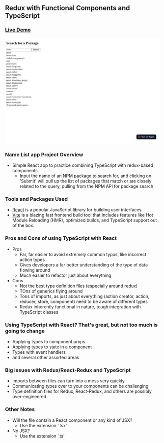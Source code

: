 ## Redux with Functional Components and TypeScript

### [Live Demo](https://typescript-npm-package-search-app.gdbecker.repl.co)

!["HomePage"](HomePage.png)

### Name List app Project Overview

- Simple React app to practice combining TypeScript with redux-based components
  - Input the name of an NPM package to search for, and clicking on 'Submit' will pull up the list of packages that match or are closely related to the query, pulling from the NPM API for package search

### Tools and Packages Used

- [React](https://reactjs.org/) is a popular JavaScript library for building user interfaces.
- [Vite](https://vitejs.dev/) is a blazing fast frontend build tool that includes features like Hot Module Reloading (HMR), optimized builds, and TypeScript support out of the box.

### Pros and Cons of using TypeScript with React

- Pros
  - Far, far easier to avoid extremely common typos, like incorrect action types
  - Gives developers a far better understanding of the type of data flowing around
  - Much easier to refactor just about everything
- Cons
  - Not the best type definition files (especially around redux)
  - TOns of generics flying around
  - Tons of imports, as just about everything (action creator, action, reducer, store, component) need to be aware of different types
  - Redux inherently functional in nature, tough integration with TypeScript classes

### Using TypeScript with React? That's great, but not too much is going to change

- Applying types to component props
- Applying types to state in a component
- Types with event handlers
- and several other assorted areas

### Big issues with Redux/React-Redux and TypeScript

- Imports between files can turn into a mess very quickly
- Communicating types over to your components can be challenging
- Type definition files for Redux, React-Redux, and others are possibly over-engineered

### Other Notes

- Will the file contain a React component or any kind of JSX?
  - Use the extension '.tsx'
- No JSX?
  - Use the extension '.ts'
